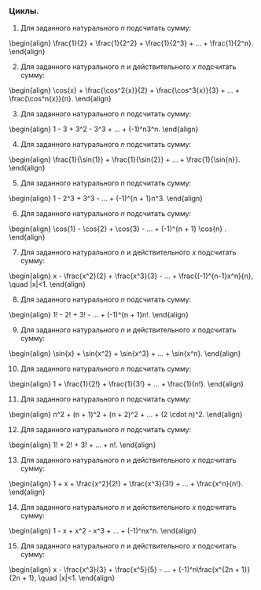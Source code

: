 ### Циклы.

1. Для заданного натурального $n$ подсчитать сумму:

\begin{align}
    \frac{1}{2} + \frac{1}{2^2} + \frac{1}{2^3} + ... + \frac{1}{2^n}.
\end{align}

2. Для заданного натурального $n$ и действительного $x$ подсчитать сумму:

\begin{align}
    \cos{x} + \frac{\cos^2{x}}{2} + \frac{\cos^3{x}}{3} + ... + \frac{\cos^n{x}}{n}.
\end{align}

3. Для заданного натурального $n$ подсчитать сумму:

\begin{align}
    1 - 3 + 3^2 - 3^3 + ... + (-1)^n3^n.
\end{align}

4. Для заданного натурального $n$ подсчитать сумму:

\begin{align}
    \frac{1}{\sin{1}} + \frac{1}{\sin{2}} + ... + \frac{1}{\sin{n}}.
\end{align}

5. Для заданного натурального $n$ подсчитать сумму:

\begin{align}
    1 - 2^3 + 3^3 - ... + (-1)^{n + 1}n^3.
\end{align}

6. Для заданного натурального $n$ подсчитать сумму:

\begin{align}
    \cos{1} - \cos{2} + \cos{3} - ... + (-1)^{n + 1} \cos{n} .
\end{align}

7. Для заданного натурального $n$ и действительного $x$ подсчитать сумму:

\begin{align}
    x - \frac{x^2}{2} + \frac{x^3}{3} - ... + \frac{(-1)^{n-1}x^n}{n}, \quad |x|<1.
\end{align}

8. Для заданного натурального $n$ подсчитать сумму:

\begin{align}
    1! - 2! + 3! - ... + (-1)^{n + 1}n!.
\end{align}

9. Для заданного натурального $n$ и действительного $x$ подсчитать сумму:

\begin{align}
    \sin{x} + \sin{x^2} + \sin{x^3} + ... + \sin{x^n}.
\end{align}

10. Для заданного натурального $n$ подсчитать сумму:

\begin{align}
    1 + \frac{1}{2!} + \frac{1}{3!} + ... + \frac{1}{n!}.
\end{align}

11. Для заданного натурального $n$ подсчитать сумму:

\begin{align}
    n^2 + (n + 1)^2 + (n + 2)^2 + ... + (2 \cdot n)^2.
\end{align}

12. Для заданного натурального $n$ подсчитать сумму:

\begin{align}
    1! + 2! + 3! + ... + n!.
\end{align}

13. Для заданного натурального $n$ и действительного $x$ подсчитать сумму:

\begin{align}
    1 + x + \frac{x^2}{2!} + \frac{x^3}{3!} + ... + \frac{x^n}{n!}.
\end{align}

14. Для заданного натурального $n$ и действительного $x$ подсчитать сумму:

\begin{align}
    1 - x + x^2 - x^3 + ... + (-1)^nx^n.
\end{align}

15. Для заданного натурального $n$ и действительного $x$ подсчитать сумму:

\begin{align}
    x - \frac{x^3}{3} + \frac{x^5}{5} - ... + (-1)^n\frac{x^{2n + 1}}{2n + 1}, \quad |x|<1.
\end{align}